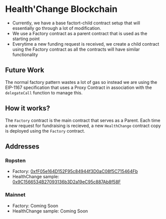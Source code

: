 # Health'Change Blockchain

- Currently, we have a base factort-child contract setup that will essentially go through a lot of modification.
- We use a Factory contract as a parent contract that is used as the starting point
- Everytime a new funding request is received, we create a child contract using the Factory contract as all the contracts will have similar functionality

## Future Work
The normal factory pattern wastes a lot of gas so instead we are using the EIP-1167 specification that uses a Proxy Contract in association with the `delegateCall` function to manage this.

## How it works?
The `Factory` contract is the main contract that serves as a Parent. Each time a new request for fundraising is recieved, a new `HealthChange` contract copy is deployed using the `Factory` contract.

## Addresses

### Ropsten
- Factory: [0xfF05e164D152F95c84944f3D0aC08f5C715464Fb](https://ropsten.etherscan.io/address/0xff05e164d152f95c84944f3d0ac08f5c715464fb#code)
- HealthChange sample: [0x9C1566534B27093136b3D2a19eC95c887Ab8f58F](https://ropsten.etherscan.io/address/0x9C1566534B27093136b3D2a19eC95c887Ab8f58F#code)

### Mainnet
- Factory: Coming Soon
- HealthChange sample: Coming Soon  